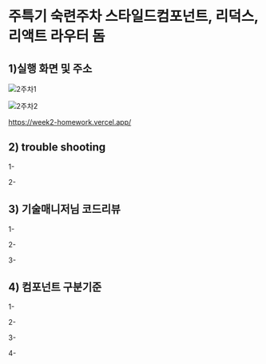 # 주특기 숙련주차 스타일드컴포넌트, 리덕스, 리액트 라우터 돔

## 1)실행 화면 및 주소

![2주차1](https://user-images.githubusercontent.com/117638805/205937387-eb450125-58ec-44b7-9706-6c3817ba4009.png)

![2주차2](https://user-images.githubusercontent.com/117638805/205939926-bed36bb7-54ba-4e0c-a69a-bf705567df6b.png)

https://week2-homework.vercel.app/

## 2) trouble shooting

  1-
  
  2-
  
## 3) 기술매니저님 코드리뷰
  
  1-
  
  2-
  
  3-
  
## 4) 컴포넌트 구분기준

  1-
  
  2-
  
  3-
  
  4-
